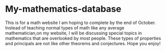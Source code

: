 # My-mathematics-database
This is for a math website I am hoping to complete by the end of October. Instead of teaching normal types of math like any average mathematician,on my website, I will be discussing special topics in mathematics that are overlooked by most people. These types of properties and principals are not like other theorems and conjectures. Hope you enjoy!
